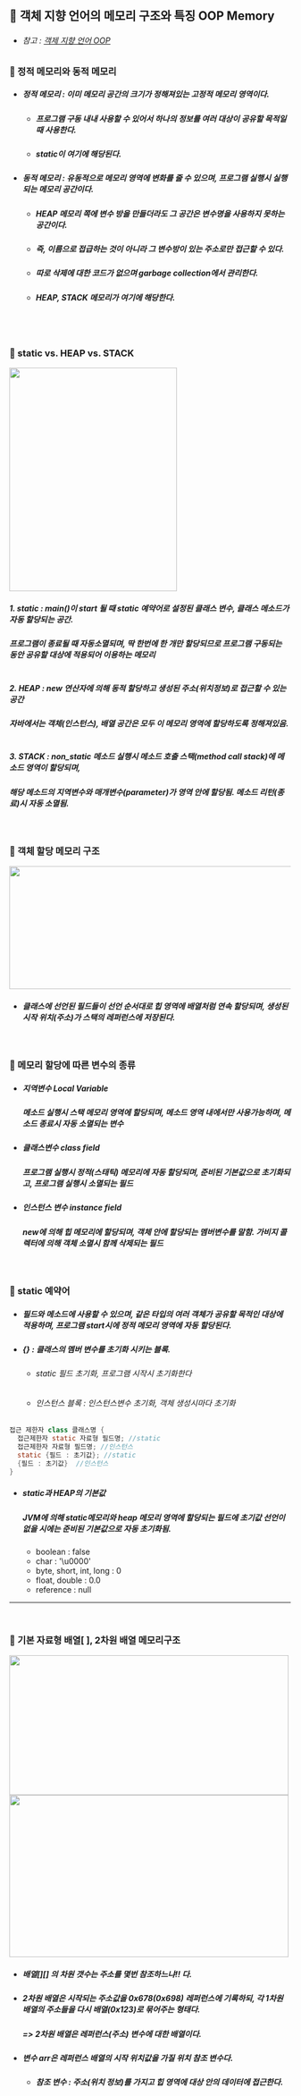 ## :pushpin: 객체 지향 언어의 메모리 구조와 특징 OOP Memory 
* ###### 참고 : [객제 지향 언어 OOP](https://github.com/6161990/TIL/blob/main/Java/Object-Oriented%20Programming(OOP).md)
### :round_pushpin: 정적 메모리와 동적 메모리
* ##### 정적 메모리 : 이미 메모리 공간의 크기가 정해져있는 고정적 메모리 영역이다.
    * #####              프로그램 구동 내내 사용할 수 있어서 하나의 정보를 여러 대상이 공유할 목적일 때 사용한다.
    * #####              static이 여기에 해당된다. 
* ##### 동적 메모리 : 유동적으로 메모리 영역에 변화를 줄 수 있으며, 프로그램 실행시 실행되는 메모리 공간이다.
    * #####               HEAP 메모리 쪽에 변수 방을 만들더라도 그 공간은 변수명을 사용하지 못하는 공간이다.
    * #####                즉, 이름으로 접급하는 것이 아니라 그 변수방이 있는 주소로만 접근할 수 있다. 
    * #####                따로 삭제에 대한 코드가 없으며 garbage collection에서 관리한다.
    * #####                HEAP, STACK 메모리가 여기에 해당한다.
  
  
  <br>
  <br>
  
### :round_pushpin: static vs. HEAP vs. STACK

<img width="300" height="400" src="https://user-images.githubusercontent.com/74708028/112102497-b37fba80-8beb-11eb-956e-e0e677971007.jpg"/>

##### 1. static : main()이 start 될 때 static 예약어로 설정된 클래스 변수, 클래스 메소드가 자동 할당되는 공간.
#####            프로그램이 종료될 때 자동소멸되며, 딱 한번에 한 개만 할당되므로 프로그램 구동되는 동안 공유할 대상에 적용되어 이용하는 메모리
#
##### 2. HEAP : new 연산자에 의해 동적 할당하고 생성된 주소(위치정보)로 접근할 수 있는 공간
#####            자바에서는 객체(인스턴스), 배열 공간은 모두 이 메모리 영역에 할당하도록 정해져있음.
#
##### 3. STACK : non_static 메소드 실행시 메소드 호출 스택(method call stack)에 메소드 영역이 할당되며, 
#####            해당 메소드의 지역변수와 매개변수(parameter)가 영역 안에 할당됨. 메소드 리턴(종료)시 자동 소멸됨.

<br>

### :round_pushpin: 객체 할당 메모리 구조 

<img width="600" height="220" src="https://user-images.githubusercontent.com/74708028/112074753-53245500-8bba-11eb-88f8-5d4141f8ee9b.jpg"/>

* ##### 클래스에 선언된 필드들이 선언 순서대로 힙 영역에 배열처럼 연속 할당되며, 생성된 시작 위치(주소)가 스택의 레퍼런스에 저장된다. 

<br>

### :round_pushpin: 메모리 할당에 따른 변수의 종류
 - ##### 지역변수 Local Variable 
   ##### 메소드 실행시 스택 메모리 영역에 할당되며, 메소드 영역 내에서만 사용가능하며, 메소드 종료시 자동 소멸되는 변수
 - ##### 클래스변수 class field 
   ##### 프로그램 실행시 정적(스태틱) 메모리에 자동 할당되며, 준비된 기본값으로 초기화되고, 프로그램 실행시 소멸되는 필드
 - ##### 인스턴스 변수 instance field 
   ##### new에 의해 힙 메모리에 할당되며, 객체 안에 할당되는 멤버변수를 말함. 가비지 콜렉터에 의해 객체 소멸시 함께 삭제되는 필드
 
<br>

### :round_pushpin: static 예약어
* ##### 필드와 메소드에 사용할 수 있으며, 같은 타입의 여러 객체가 공유할 목적인 대상에 적용하며, 프로그램 start시에 정적 메모리 영역에 자동 할당된다. 
* ##### {} : 클래스의 멤버 변수를 초기화 시키는 블록.
   * ###### static 필드 초기화, 프로그램 시작시 초기화한다
   * ###### 인스턴스 블록 : 인스턴스변수 초기화, 객체 생성시마다 초기화
```java
접근 제한자 class 클래스명 { 
  접근제한자 static 자료형 필드명; //static
  접근제한자 자료형 필드명; //인스턴스 
  static {필드 : 초기값}; //static
  {필드 : 초기값}  //인스턴스
}
```
* ##### static과 HEAP의 기본값
    ##### JVM에 의해 static메모리와 heap 메모리 영역에 할당되는 필드에 초기값 선언이 없을 시에는 준비된 기본값으로 자동 초기화됨.
     - boolean : false
     - char : '\u0000'
     - byte, short, int, long : 0
     - float, double : 0.0
     - reference : null

---------------------------------------------------------------

<br>

### :pushpin: 기본 자료형 배열[ ], 2차원 배열 메모리구조

<img width="500" height="250" src="https://user-images.githubusercontent.com/74708028/112102753-14a78e00-8bec-11eb-8198-42f2c77c9981.jpg"/>

<img width="500" height="290" src="https://user-images.githubusercontent.com/74708028/112102757-16715180-8bec-11eb-9af5-91ab0a308ce0.jpg"/>

* ##### 배열[][] 의 차원 갯수는 주소를 몇번 참조하느냐!! 다. 
* ##### 2차원 배열은 시작되는 주소값을 0x678(0x698) 레퍼런스에 기록하되, 각 1차원 배열의 주소들을 다시 배열(0x123)로 묶어주는 형태다.
    ##### => 2차원 배열은 레퍼런스(주소) 변수에 대한 배열이다. 
* ##### 변수 arr은 레퍼런스 배열의 시작 위치값을 가질 위치 참조 변수다.
     * ##### 참조 변수 : 주소(위치 정보)를 가지고 힙 영역에 대상 안의 데이터에 접근한다. 
